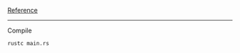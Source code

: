 [Reference](https://doc.rust-lang.org/stable/book/ch01-02-hello-world.html)

---

Compile
```shell
rustc main.rs
```